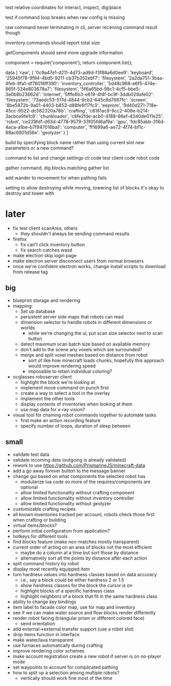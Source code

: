 test relative coordinates for interact, inspect, dig/place

test if command loop breaks when raw config is missing

raw command never terminating in cli, server receiving command result though

inventory commands should report total size

getComponents should send more upgrade information

  component = require('component'); return component.list();

  data [ 'raw',
    { '0c9a47e1-d211-4d73-ad9d-f3f88a6d0ee9': 'keyboard',
      '25945f78-9f94-4bd5-9211-cb37b352ebf7': 'filesystem',
      '2a2da751-3baa-4feb-9fa1-df76016ff390': 'inventory_controller',
      '5d48c968-e6f5-474e-865f-524e803678a7': 'filesystem',
      '5f6a65bd-98c1-4cf5-bbe5-3e0b8b23662d': 'internet',
      '5fffe6b3-e619-4f4f-bc9f-3ddb028afe02': 'filesystem',
      '73aedc53-517d-4844-9cb2-645c8d7667fc': 'screen',
      '8be5872b-9a01-4403-b853-d88fe6f17fc3': 'eeprom',
      '9d40d271-718e-45cc-9522-dc562320a78b': 'crafting',
      'c8181ac9-9cc2-408e-b214-3acbce9fe1c6': 'chunkloader',
      'c8fe2fde-acb0-4188-86ef-4340de011e25': 'robot',
      'ce229fd1-d63d-4778-9579-33f05fd6af9a': 'gpu',
      'fdc85abb-316d-4aca-a1be-b7f947016ba1': 'computer',
      'ff1699a6-ae72-4f74-bf1c-88ac6901d56e': 'geolyzer' } ]

build by specifying block name rather than using current slot
  new parameters or a new command?

command to list and change settings
  cli code
  test client code
  robot code

gather command, dig blocks matching gather list

add wander to movement for when pathing fails

setting to allow destroying while moving, towering
  list of blocks it's okay to destroy and tower with

# later
* fix test client scanArea, others
  * they shouldn't always be sending command results
* firefox
  * fix can't click inventory button
  * fix search catches wasd
* make electron skip login page
* make electron server disconnect users from normal browsers
* once we're confident electron works, change install scripts to download from release tag

## big
* blueprint storage and rendering
* mapping:
  * Set up database
  * persistent server side maps that robots can read
  * dimension selector to handle robots in different dimensions or worlds
    * while we're changing the ui, put scan size selector next to scan button
  * detect maximum scan batch size based on available memory
  * don't add to the scene any voxels which are surrounded?
  * merge and split voxel meshes based on distance from robot
    * sort of like how minecraft loads chunks, hopefully this approach would improve rendering speed
    * impossible to retain individual coloring?
* ocglasses roboserver client
  * highlight the block we're looking at
  * implement move command on punch first
  * create a way to select a tool in the overlay
  * implement the other tools
  * display contents of inventories when looking at them
  * use map data for x-ray vision?
* visual tool for chaining robot commands together to automate tasks
  * first make an action recording feature
  * specify number of loops, duration of sleep between

## small
* validate test data
* validate incoming data (outgoing is already validated)
* rework to use https://github.com/PrismarineJS/minecraft-data
* add a go away forever button to the message banner
* change gui based on what components the selected robot has
  * modularize lua code so more of the requires/components are optional
  * allow limited functionality without crafting component
  * allow limited functionality without inventory controller
  * allow limited functionality without geolyzer
* customizable crafting recipes
* all known inventories tracked per account, robots check those first when crafting or building
* virtual items/blocks?
* perform initial configuration from application?
* hotkeys for different tools
* find blocks feature (make non-matches mostly transparent)
* current order of acting on an area of blocks not the most efficient
  * maybe do a column at a time but sort those by distance
  * alternatively sort all the points by distance after each action
* split command history by robot
* display most recently equipped item
* turn hardness values into hardness classes based on data accuracy
  * i.e., say a block could be either hardness 2 or 1.5
  * show hardness classes for the block the cursor is on
  * highlight blocks of a specific hardness class
  * highlight neighbors of a block that fit in the same hardness class
* ability to change key bindings
* item label to facade color map, use for map and inventory
* see if we can make water source and flow blocks render differently
* render robot facing (triangular prism or different colored face)
  * send orientation
* add external->external transfer support (use a robot slot)
* drop items function in interface
* make water/lava transparent
* use furnaces automatically during crafting
* improve rendering color schemes
* make account registration create a new robot if server is on no-player mode
* set waypoints to account for complicated pathing
* how to split up a selection among multiple robots?
  * vertically should work fine most of the time

